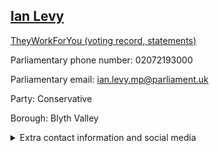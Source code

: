 ## <a href="https://members.parliament.uk/member/4749/contact">Ian Levy</a>

<a href="https://www.theyworkforyou.com/mp/25791/ian_levy/blyth_valley">TheyWorkForYou (voting record, statements)</a> 

Parliamentary phone number: 02072193000 

Parliamentary email: ian.levy.mp@parliament.uk 

Party: Conservative 

Borough: Blyth Valley 

<details><summary>Extra contact information and social media</summary> 
<li>Website: https://www.ianlevy.org.uk/</li>
<li>Twitter:</li>
<li>Constituency office phone number:</li>
<li>Constituency office email:</li>
<li>Facebook: https://www.facebook.com/IanLevyBlythValley</li>
<li>Instagram:</li>
<li>Youtube:</li>
<li>Linkedin:</li>
<li>Government department phone number:</li>
<li>Government department email:</li>
<li>Threads:</li>
<li>Party office phone number:</li>
<li>Party office email:</li>
<li>Tiktok:</li>
</details>